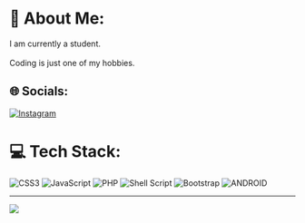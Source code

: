 # 💫 About Me: 

 I am currently a student.<br><br>Coding is just one of my hobbies.<br> 

  

  

 ## 🌐 Socials: 

 [![Instagram](https://img.shields.io/badge/Instagram-%23E4405F.svg?logo=Instagram&logoColor=white)](https://instagram.com/acexxcv69)  

  

 # 💻 Tech Stack: 

 ![CSS3](https://img.shields.io/badge/css3-%231572B6.svg?style=flat&logo=css3&logoColor=white) ![JavaScript](https://img.shields.io/badge/javascript-%23323330.svg?style=flat&logo=javascript&logoColor=%23F7DF1E) ![PHP](https://img.shields.io/badge/php-%23777BB4.svg?style=flat&logo=php&logoColor=white) ![Shell Script](https://img.shields.io/badge/shell_script-%23121011.svg?style=flat&logo=gnu-bash&logoColor=white) ![Bootstrap](https://img.shields.io/badge/bootstrap-%23563D7C.svg?style=flat&logo=bootstrap&logoColor=white) ![ANDROID](https://img.shields.io/badge/android-%2320232a.svg?style=flat&logo=android&logoColor=%a4c639) 

 



  
 --- 

 [![](https://visitcount.itsvg.in/api?id=raizel69&label=Profile%20Views&color=4&icon=9&pretty=false)](https://visitcount.itsvg.in) 

  

 <!-- Proudly created with GPRM ( https://gprm.itsvg.in ) -->

   

 
